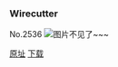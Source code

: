 ### Wirecutter
No.2536
![图片不见了~~~](https://imgs.xkcd.com/comics/wirecutter.png)

[原址](https://xkcd.com//2536) [下载](https://imgs.xkcd.com/comics/wirecutter.png)

